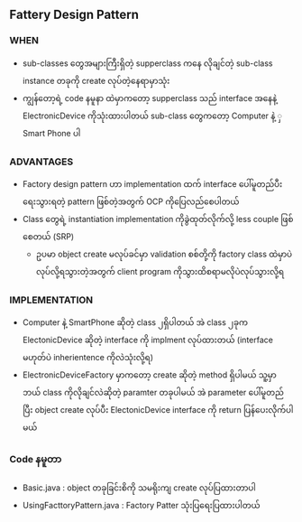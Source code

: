 ## Fattery Design Pattern

### WHEN
- sub-classes တွေအများကြီးရှိတဲ့ supperclass ကနေ လိုချင်တဲ့ sub-class instance တခုကို create လုပ်တဲ့နေရာမှာသုံး
- ကျွန်တော့ရဲ့ code နမူနာ ထဲမှာကတော့  supperclass သည် interface အနေနဲ့ ElectronicDevice ကိုသုံးထားပါတယ် sub-class တွေကတော့ Computer နဲ့ ှ Smart Phone ပါ

### ADVANTAGES
- Factory design pattern ဟာ  implementation ထက် interface ပေါ်မူတည်ပီး ရေးသွားရတဲ့ pattern ဖြစ်တဲ့အတွက် OCP ကိုပြေလည်စေပါတယ်
- Class တွေရဲ့ instantiation implementation ကိုခွဲထုတ်လိုက်လို့ less couple ဖြစ်စေတယ် (SRP)
    - ဥပမာ object create မလုပ်ခင်မှာ validation စစ်တို့ကို  factory class ထဲမှာပဲလုပ်လို့ရသွားတဲ့အတွက် client program ကိုသွားထိစရာမလိုပဲလုပ်သွားလို့ရ

### IMPLEMENTATION
- Computer နဲ့  SmartPhone ဆိုတဲ့ class ၂ရှိပါတယ် အဲ class ၂ခုက ElectonicDevice ဆိုတဲ့ interface ကို implment လုပ်ထားတယ် (interface မဟုတ်ပဲ inherientence ကိုလဲသုံးလို့ရ)
- ElectronicDeviceFactory မှာကတော့ create ဆိုတဲ့ method ရှိပါမယ် သူ့မှာ ဘယ် class ကိုလိုချင်လဲဆိုတဲ့ paramter တခုပါမယ် အဲ parameter ပေါ်မူတည်ပြီး object create လုပ်ပီး ElectonicDevice interface ကို return ပြန်ပေးလိုက်ပါမယ်

### Code နမူတာ
- Basic.java : object တခုခြင်းစိကို သမရိုးကျ create လုပ်ပြထားတာပါ
- UsingFacttoryPattern.java : Factory Patter သုံးပြရေးပြထားပါတယ်
